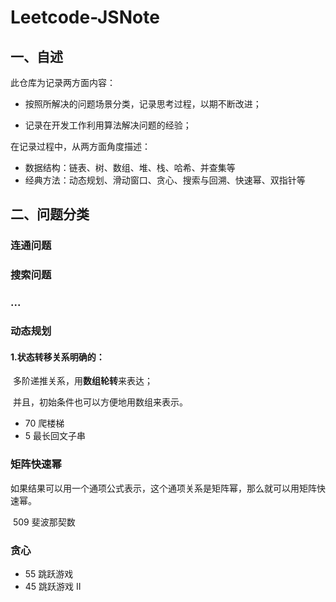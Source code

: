 # Leetcode-JSNote

## 一、自述	

此仓库为记录两方面内容：

- 按照所解决的问题场景分类，记录思考过程，以期不断改进；

- 记录在开发工作利用算法解决问题的经验；

在记录过程中，从两方面角度描述：

- 数据结构：链表、树、数组、堆、栈、哈希、并查集等
- 经典方法：动态规划、滑动窗口、贪心、搜索与回溯、快速幂、双指针等


## 二、问题分类

### 连通问题

### 搜索问题

### ...

### 动态规划

#### 1.状态转移关系明确的：

​	多阶递推关系，用**数组轮转**来表达；

​	并且，初始条件也可以方便地用数组来表示。

- 70 爬楼梯
- 5 最长回文子串

### 矩阵快速幂

​	如果结果可以用一个通项公式表示，这个通项关系是矩阵幂，那么就可以用矩阵快速幂。

​	509 斐波那契数 

### 贪心

- 55 跳跃游戏
- 45 跳跃游戏 Ⅱ



